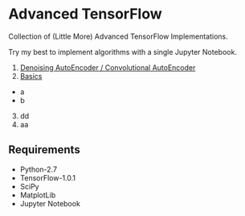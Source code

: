 # Advanced TensorFlow
Collection of (Little More) Advanced TensorFlow Implementations.

Try my best to implement algorithms with a single Jupyter Notebook.

1. [Denoising AutoEncoder / Convolutional AutoEncoder](https://github.com/sjchoi86/advanced-tensorflow/tree/master/ae)
2. [Basics](https://github.com/sjchoi86/advanced-tensorflow/tree/master/basic)
  * a
  * b
3. dd
4. aa

## Requirements
- Python-2.7
- TensorFlow-1.0.1
- SciPy
- MatplotLib
- Jupyter Notebook
